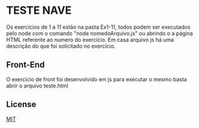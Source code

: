 # TESTE NAVE

Os exercícios de 1 a 11 estão na pasta Ex1-11, todos podem ser executados pelo node com o comando "node nomedoArquivo.js" ou abrindo o a página HTML referente ao numero do exercício. Em casa arquivo js há uma descrição do que foi solicitado no exercício.

## Front-End

O exercício de front foi desenvolvido em js para executar o mesmo basta abrir o arquivo teste.html


## License
[MIT](https://choosealicense.com/licenses/mit/)
